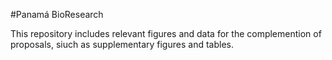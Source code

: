 #Panamá BioResearch

This repository includes relevant figures and data for the complemention of proposals, siuch as supplementary figures and tables.

